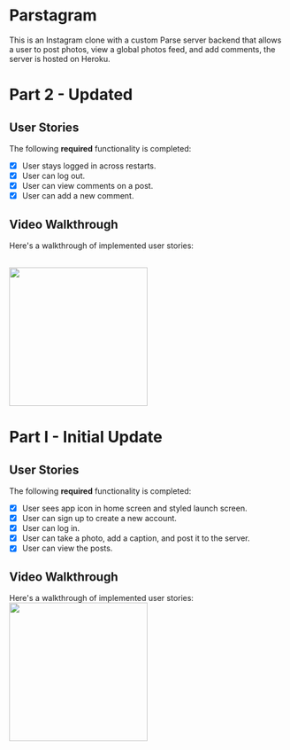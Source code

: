 # Parstagram 
This is an Instagram clone with a custom Parse server backend that allows a user to post photos, view a global photos feed, and add comments, the server is hosted on Heroku.

# Part 2 - Updated

## User Stories

The following **required** functionality is completed:

- [x] User stays logged in across restarts.
- [x] User can log out.
- [x] User can view comments on a post.
- [x] User can add a new comment.

## Video Walkthrough

Here's a walkthrough of implemented user stories:

<br>
<img src='http://g.recordit.co/Ngj7sidZkS.gif' width='250'>

# Part I - Initial Update

## User Stories

The following **required** functionality is completed:

- [x] User sees app icon in home screen and styled launch screen.
- [x] User can sign up to create a new account.
- [x] User can log in.
- [x] User can take a photo, add a caption, and post it to the server. 
- [x] User can view the posts.

## Video Walkthrough

Here's a walkthrough of implemented user stories:
<br>
<img src='http://g.recordit.co/SdjvXAN4zV.gif' width='250'>
